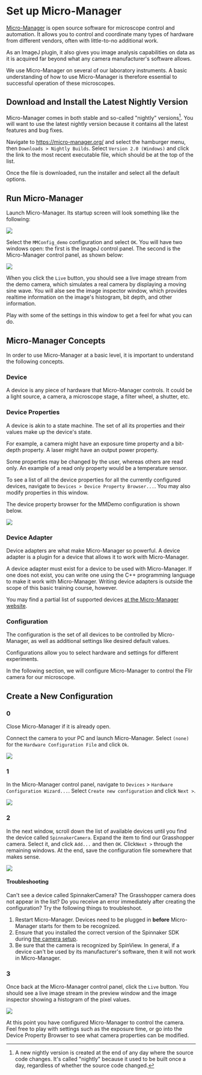 # Set up Micro-Manager

[Micro-Manager](https://micro-manager.org/) is open source software for microscope control and automation. It allows you to control and coordinate many types of hardware from different vendors, often with little-to-no additional work.

As an ImageJ plugin, it also gives you image analysis capabilities on data as it is acquired far beyond what any camera manufacturer's software allows.

We use Micro-Manager on several of our laboratory instruments. A basic understanding of how to use Micro-Manager is therefore essential to successful operation of these microscopes.

## Download and Install the Latest Nightly Version

Micro-Manager comes in both stable and so-called "nightly" versions[^1]. You will want to use the latest nightly version because it contains all the latest features and bug fixes.

Navigate to <https://micro-manager.org/> and select the hamburger menu, then `Downloads > Nightly Builds`. Select `Version 2.0 (Windows)` and click the link to the most recent executable file, which should be at the top of the list.

Once the file is downloaded, run the installer and select all the default options.

## Run Micro-Manager

Launch Micro-Manager. Its startup screen will look something like the following:

![](./mm_startup_screen.png)

Select the `MMConfig_demo` configuration and select `OK`. You will have two windows open: the first is the ImageJ control panel. The second is the Micro-Manager control panel, as shown below:

![](./mm_control_panel.png)

When you click the `Live` button, you should see a live image stream from the demo camera, which simulates a real camera by displaying a moving sine wave. You will alse see the image inspector window, which provides realtime information on the image's histogram, bit depth, and other information.

Play with some of the settings in this window to get a feel for what you can do.

## Micro-Manager Concepts

In order to use Micro-Manager at a basic level, it is important to understand the following concepts.

### Device

A device is any piece of hardware that Micro-Manager controls. It could be a light source, a camera, a microscope stage, a filter wheel, a shutter, etc.

### Device Properties

A device is akin to a state machine. The set of all its properties and their values make up the device's state.

For example, a camera might have an exposure time property and a bit-depth property. A laser might have an output power property.

Some properties may be changed by the user, whereas others are read only. An example of a read only property would be a temperature sensor.

To see a list of all the device properties for all the currently configured devices, navigate to `Devices > Device Property Browser...`. You may also modify properties in this window.

The device property browser for the MMDemo configuration is shown below.

![](./mm_device_property_browser.png)

### Device Adapter

Device adapters are what make Micro-Manager so powerful. A device adapter is a plugin for a device that allows it to work with Micro-Manager.

A device adapter must exist for a device to be used with Micro-Manager. If one does not exist, you can write one using the C++ programming language to make it work with Micro-Manager. Writing device adapters is outside the scope of this basic training course, however.

You may find a partial list of supported devices [at the Micro-Manager website](https://micro-manager.org/Device_Support).

### Configuration

The configuration is the set of all devices to be controlled by Micro-Manager, as well as additional settings like desired default values.

Configurations allow you to select hardware and settings for different experiments.

In the following section, we will configure Micro-Manager to control the Flir camera for our microscope.

## Create a New Configuration

### 0

Close Micro-Manager if it is already open.

Connect the camera to your PC and launch Micro-Manager. Select `(none)` for the `Hardware Configuration File` and click `Ok`.

![](./mm_startup_none.png)

### 1

In the Micro-Manager control panel, navigate to `Devices` > `Hardware Configuration Wizard...`. Select `Create new configuration` and click `Next >`.

![](./mm_new_configuration.png)

### 2

In the next window, scroll down the list of available devices until you find the device called `SpinnakerCamera`. Expand the item to find our Grasshopper camera. Select it, and click `Add...` and then `OK`. Click`Next >` through the remaining windows. At the end, save the configuration file somewhere that makes sense.

![](./mm_select_spinnaker_camera.png)

#### Troubleshooting

Can't see a device called SpinnakerCamera? The Grasshopper camera does not appear in the list? Do you receive an error immediately after creating the configuration? Try the following things to troubleshoot.

1. Restart Micro-Manager. Devices need to be plugged in **before** Micro-Manager starts for them to be recognized.
1. Ensure that you installed the correct version of the Spinnaker SDK during [the camera setup](./camera.md).
1. Be sure that the camera is recognized by SpinView. In general, if a device can't be used by its manufacturer's software, then it will not work in Micro-Manager.

### 3

Once back at the Micro-Manager control panel, click the `Live` button. You should see a live image stream in the preview window and the image inspector showing a histogram of the pixel values.

![](./mm_camera_configured.png)

At this point you have configured Micro-Manager to control the camera. Feel free to play with settings such as the exposure time, or go into the Device Property Browser to see what camera properties can be modified.

[^1]: A new nightly version is created at the end of any day where the source code changes. It's called "nightly" because it used to be built once a day, regardless of whether the source code changed.

